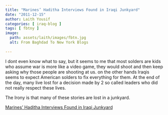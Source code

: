 ```yaml
---
title: "Marines’ Haditha Interviews Found in Iraqi Junkyard"
date: "2011-12-15"
author: Laith Yousif
categories: [ iraq-blog ]
tags: [ fbtny ]
image:
  path: assets/laith/images/fbtn.jpg
  alt: From Baghdad To New York Blogs
  
---
```


I dont even know what to say, but it seems to me that most solders are kids who assume war is more like a video game, they would shoot and then keep asking why those people are shooting at us. on the other hands Iraqis seems to expect American solders to fix everything for them. At the end of the day, many live lost for a decision made by 2 so called leaders who did not really respect these lives.

The Irony is that many of these stories are lost in a junkyard.

  
[Marines’ Haditha Interviews Found in Iraqi Junkyard](https://www.nytimes.com/2011/12/15/world/middleeast/united-states-marines-haditha-interviews-found-in-iraq-junkyard.html)
